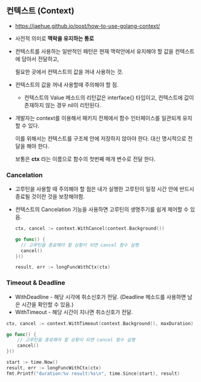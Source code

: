 ## 컨텍스트 (Context)

- https://jaehue.github.io/post/how-to-use-golang-context/

- 사전적 의미로 **맥락을 유지하는 통로**

- 컨텍스트를 사용하는 일반적인 패턴은 현재 맥락안에서 유지해야 할 값을 컨텍스트에 담아서 전달하고, 

  필요한 곳에서 컨텍스트의 값을 꺼내 사용하는 것.

- 컨텍스트의 값을 꺼내 사용할때 주의해야 할 점.

  - 컨텍스트의 Value 메소드의 리턴값은 interface{} 타입이고, 컨텍스트에 값이 존재하지 않는 경우 nil이 리턴된다.

- 개발자는 context를 이용해서 패키지 전체에서 함수 인터페이스를 일관되게 유지 할 수 있다. 

  이를 위해서는 컨텍스트를 구조체 안에 저장하지 않아야 한다. 대신 명시적으로 전달을 해야 한다. 

  보통은 **ctx** 라는 이름으로 함수의 첫번째 매개 변수로 전달 한다.


### Cancelation

- 고루틴을 사용할 때 주의해야 할 점은 내가 실행한 고루틴이 일정 시간 안에 반드시 종료될 것이란 것을 보장해야함.

- 컨텍스트의 Cancelation 기능을 사용하면 고루틴의 생명주기를 쉽게 제어할 수 있음.

  ```go
  ctx, cancel := context.WithCancel(context.Background())
  
  go func() {
  	// 고루틴을 종료해야 할 상황이 되면 cancel 함수 실행
  	cancel()
  }()
  
  result, err := longFuncWithCtx(ctx)
  ```



### Timeout & Deadline

- WithDeadline - 해당 시각에 취소신호가 전달. (Deadline 메소드를 사용하면 남은 시간을 확인할 수 있음.)
- WithTimeout - 해당 시간이 지나면 취소신호가 전달.

```go
ctx, cancel := context.WithTimeout(context.Background(), maxDuration)

go func() {
	// 고루틴을 종료해야 할 상황이 되면 cancel 함수 실행
	cancel()
}()

start := time.Now()
result, err := longFuncWithCtx(ctx)
fmt.Printf("duration:%v result:%s\n", time.Since(start), result)
```

